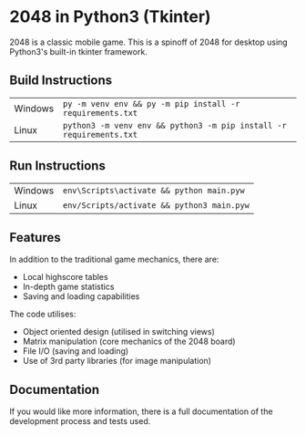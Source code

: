 # 2048 in Python3 (Tkinter)

2048 is a classic mobile game. This is a spinoff of 2048 for desktop using Python3's built-in tkinter framework.

## Build Instructions
<table>
    <tr>
        <td>Windows</td>
        <td><code>py -m venv env && py -m pip install -r requirements.txt</code></td>
    </tr>
    <tr>
        <td>Linux</td>
        <td><code>python3 -m venv env && python3 -m pip install -r requirements.txt</code></td>
    </tr>
</table>

## Run Instructions
<table>
    <tr>
        <td>Windows</td>
        <td><code>env\Scripts\activate && python main.pyw</code></td>
    </tr>
    <tr>
        <td>Linux</td>
        <td><code>env/Scripts/activate && python3 main.pyw</code></td>
    </tr>
</table>


## Features
In addition to the traditional game mechanics, there are:
* Local highscore tables
* In-depth game statistics
* Saving and loading capabilities

The code utilises:
* Object oriented design (utilised in switching views)
* Matrix manipulation (core mechanics of the 2048 board)
* File I/O (saving and loading)
* Use of 3rd party libraries (for image manipulation)

## Documentation
If you would like more information, there is a full documentation of the development process and tests used.
